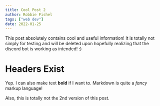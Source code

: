```yaml
---
title: Cool Post 2
author: Robbie Fishel
tags: ["web dev"]
date: 2022-01-25
---
```


This post absolutely contains cool and useful information! It is totally not simply for testing and will be deleted upon hopefully realizing that the discord bot is working as intended! :)

# Headers Exist

Yep. I can also make text **bold** if I want to. Markdown is quite a *fancy* markup language!

Also, this is totally not the 2nd version of this post.